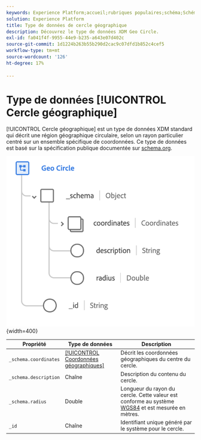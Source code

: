 ```yaml
---
keywords: Experience Platform;accueil;rubriques populaires;schéma;Schéma;XDM;champs;schémas;Schémas;géo;cercle;type de données;type de données;type de données;
solution: Experience Platform
title: Type de données de cercle géographique
description: Découvrez le type de données XDM Geo Circle.
exl-id: fa041f4f-9955-44e9-b235-a643e07d402c
source-git-commit: 1d1224b263b55b290d2cac9c07dfd1b852c4cef5
workflow-type: tm+mt
source-wordcount: '126'
ht-degree: 17%

---
```


# Type de données [!UICONTROL Cercle géographique]

[!UICONTROL Cercle géographique] est un type de données XDM standard qui décrit une région géographique circulaire, selon un rayon particulier centré sur un ensemble spécifique de coordonnées. Ce type de données est basé sur la spécification publique documentée sur [schema.org](https://schema.org/GeoCircle).

![](../images/data-types/geo-circle.png){width=400}

| Propriété | Type de données | Description |
| --- | --- | --- |
| `_schema.coordinates` | [[!UICONTROL Coordonnées géographiques]](./geo-coordinates.md) | Décrit les coordonnées géographiques du centre du cercle. |
| `_schema.description` | Chaîne | Description du contenu du cercle. |
| `_schema.radius` | Double | Longueur du rayon du cercle. Cette valeur est conforme au système [WGS84](https://gisgeography.com/wgs84-world-geodetic-system/) et est mesurée en mètres. |
| `_id` | Chaîne | Identifiant unique généré par le système pour le cercle. |
